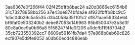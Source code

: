 3aa6367e0f266f44
02f425b1fb8bac24
a20d3866ec6154b6
31c73278958bb256
a7e43de874bfda2e
af922fbffb8bc9c5
1d5c04b29c5a5535
d3b4058a351101c2
df87faae59334e64
bf6faf0e503240b2
debe87053c146963
95b650047e3b3d3f
80c8a0ce9a0b66a8
5158247f4fe0f206
a0dcfb119f8704b2
35cb723550392cc7
6609e59161fb7da4
57e868b8eb69c826
ecf907e5d9fe9052
a0db60ecd4886eab
